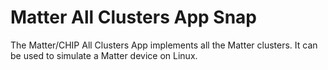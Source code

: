 # Matter All Clusters App Snap

The Matter/CHIP All Clusters App implements all the Matter clusters.
It can be used to simulate a Matter device on Linux.
